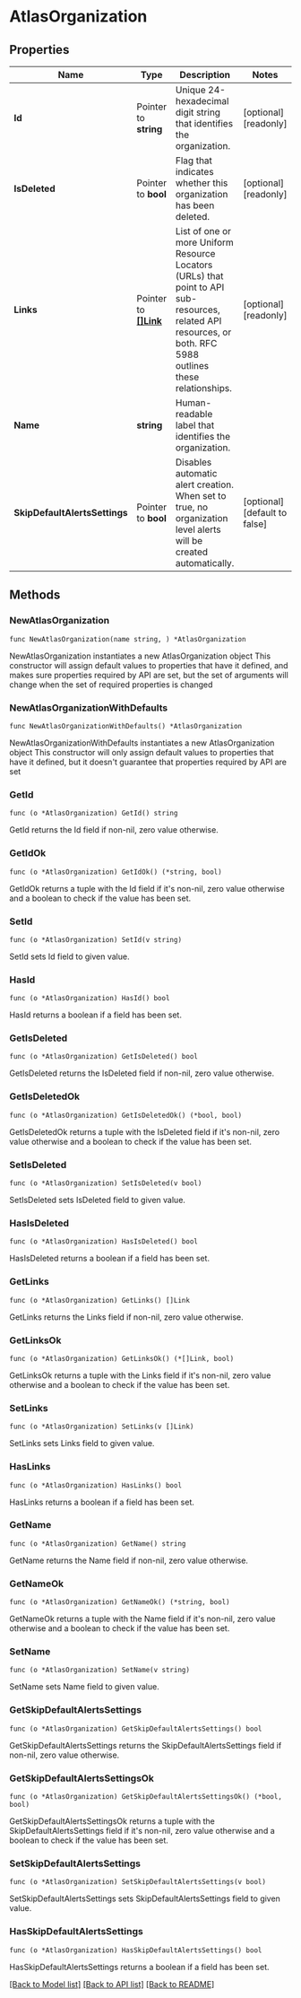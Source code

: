 # AtlasOrganization

## Properties

Name | Type | Description | Notes
------------ | ------------- | ------------- | -------------
**Id** | Pointer to **string** | Unique 24-hexadecimal digit string that identifies the organization. | [optional] [readonly] 
**IsDeleted** | Pointer to **bool** | Flag that indicates whether this organization has been deleted. | [optional] [readonly] 
**Links** | Pointer to [**[]Link**](Link.md) | List of one or more Uniform Resource Locators (URLs) that point to API sub-resources, related API resources, or both. RFC 5988 outlines these relationships. | [optional] [readonly] 
**Name** | **string** | Human-readable label that identifies the organization. | 
**SkipDefaultAlertsSettings** | Pointer to **bool** | Disables automatic alert creation. When set to true, no organization level alerts will be created automatically. | [optional] [default to false]

## Methods

### NewAtlasOrganization

`func NewAtlasOrganization(name string, ) *AtlasOrganization`

NewAtlasOrganization instantiates a new AtlasOrganization object
This constructor will assign default values to properties that have it defined,
and makes sure properties required by API are set, but the set of arguments
will change when the set of required properties is changed

### NewAtlasOrganizationWithDefaults

`func NewAtlasOrganizationWithDefaults() *AtlasOrganization`

NewAtlasOrganizationWithDefaults instantiates a new AtlasOrganization object
This constructor will only assign default values to properties that have it defined,
but it doesn't guarantee that properties required by API are set

### GetId

`func (o *AtlasOrganization) GetId() string`

GetId returns the Id field if non-nil, zero value otherwise.

### GetIdOk

`func (o *AtlasOrganization) GetIdOk() (*string, bool)`

GetIdOk returns a tuple with the Id field if it's non-nil, zero value otherwise
and a boolean to check if the value has been set.

### SetId

`func (o *AtlasOrganization) SetId(v string)`

SetId sets Id field to given value.

### HasId

`func (o *AtlasOrganization) HasId() bool`

HasId returns a boolean if a field has been set.
### GetIsDeleted

`func (o *AtlasOrganization) GetIsDeleted() bool`

GetIsDeleted returns the IsDeleted field if non-nil, zero value otherwise.

### GetIsDeletedOk

`func (o *AtlasOrganization) GetIsDeletedOk() (*bool, bool)`

GetIsDeletedOk returns a tuple with the IsDeleted field if it's non-nil, zero value otherwise
and a boolean to check if the value has been set.

### SetIsDeleted

`func (o *AtlasOrganization) SetIsDeleted(v bool)`

SetIsDeleted sets IsDeleted field to given value.

### HasIsDeleted

`func (o *AtlasOrganization) HasIsDeleted() bool`

HasIsDeleted returns a boolean if a field has been set.
### GetLinks

`func (o *AtlasOrganization) GetLinks() []Link`

GetLinks returns the Links field if non-nil, zero value otherwise.

### GetLinksOk

`func (o *AtlasOrganization) GetLinksOk() (*[]Link, bool)`

GetLinksOk returns a tuple with the Links field if it's non-nil, zero value otherwise
and a boolean to check if the value has been set.

### SetLinks

`func (o *AtlasOrganization) SetLinks(v []Link)`

SetLinks sets Links field to given value.

### HasLinks

`func (o *AtlasOrganization) HasLinks() bool`

HasLinks returns a boolean if a field has been set.
### GetName

`func (o *AtlasOrganization) GetName() string`

GetName returns the Name field if non-nil, zero value otherwise.

### GetNameOk

`func (o *AtlasOrganization) GetNameOk() (*string, bool)`

GetNameOk returns a tuple with the Name field if it's non-nil, zero value otherwise
and a boolean to check if the value has been set.

### SetName

`func (o *AtlasOrganization) SetName(v string)`

SetName sets Name field to given value.

### GetSkipDefaultAlertsSettings

`func (o *AtlasOrganization) GetSkipDefaultAlertsSettings() bool`

GetSkipDefaultAlertsSettings returns the SkipDefaultAlertsSettings field if non-nil, zero value otherwise.

### GetSkipDefaultAlertsSettingsOk

`func (o *AtlasOrganization) GetSkipDefaultAlertsSettingsOk() (*bool, bool)`

GetSkipDefaultAlertsSettingsOk returns a tuple with the SkipDefaultAlertsSettings field if it's non-nil, zero value otherwise
and a boolean to check if the value has been set.

### SetSkipDefaultAlertsSettings

`func (o *AtlasOrganization) SetSkipDefaultAlertsSettings(v bool)`

SetSkipDefaultAlertsSettings sets SkipDefaultAlertsSettings field to given value.

### HasSkipDefaultAlertsSettings

`func (o *AtlasOrganization) HasSkipDefaultAlertsSettings() bool`

HasSkipDefaultAlertsSettings returns a boolean if a field has been set.

[[Back to Model list]](../README.md#documentation-for-models) [[Back to API list]](../README.md#documentation-for-api-endpoints) [[Back to README]](../README.md)


